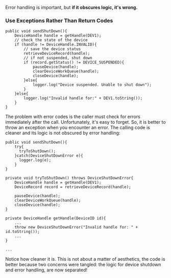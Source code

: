 Error handling is important, but **if it obscures logic, it's wrong.**

### Use Exceptions Rather Than Return Codes
```
public void sendShutDown(){
    DeviceHandle handle = getHandle(DEV1);
    // check the state of the device
    if (handle != DeviceHandle.INVALID){
        // save the device status
        retrieveDeviceRecord(handle);
        // if not suspended, shut down
        if (record.getStatus() != DEVICE_SUSPENDED){
            pauseDevice(handle);
            clearDeviceWorkQueue(handle);
            closeDevice(handle);
        }else{
            logger.log("Device suspended. Unable to shut down");
        }
    }else{
        logger.log("Invalid handle for:" + DEV1.toString());
    }
}
```
The problem with error codes is the caller must check for errors immediately after the call. Unfortunately, it's easy to forget. So, it is better to throw an exception when you encounter an error. The calling code is cleaner and its logic is not obscured by error handling:
```
public void sendShutDown(){
    try{
      tryToShutDown();
    }catch(DeviceShutDownError e){
      logger.log(e);
    }
}

private void tryToShutDown() throws DeviceShutDownError{
    DeviceHandle handle = getHandle(DEV1);
    DeviceRecord record = retrieveDeviceRecord(handle);
    
    pauseDevice(handle);
    clearDeviceWorkQueue(handle);
    closeDevice(handle);
}

private DeviceHandle getHandle(DeviceID id){
    ...
    throw new DeviceShutDownError("Invalid handle for: " + id.toString());
    ...
}

...
```
Notice how cleaner it is. This is not about a matter of aesthetics, the code is better because two concerns were tangled: the logic for device shutdown and error handling, are now separated!
